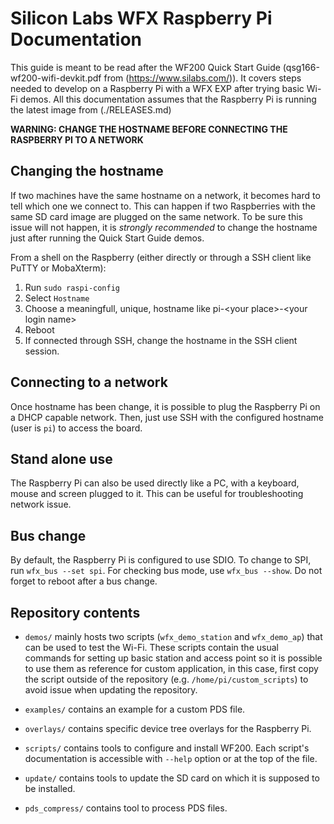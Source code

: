 Silicon Labs WFX Raspberry Pi Documentation
===========================================

This guide is meant to be read after the WF200 Quick Start Guide (qsg166-wf200-wifi-devkit.pdf from (https://www.silabs.com/)).
It covers steps needed to develop on a Raspberry Pi with a WFX EXP after trying basic Wi-Fi demos.
All this documentation assumes that the Raspberry Pi is running the latest image from (./RELEASES.md)

**WARNING: CHANGE THE HOSTNAME BEFORE CONNECTING THE RASPBERRY PI TO A NETWORK**

Changing the hostname
---------------------
If two machines have the same hostname on a network, it becomes hard to tell which one we connect to.
This can happen if two Raspberries with the same SD card image are plugged on the same network.
To be sure this issue will not happen, it is *strongly recommended* to change the hostname just after running the Quick Start Guide demos.

From a shell on the Raspberry (either directly or through a SSH client like PuTTY or MobaXterm):
 1. Run `sudo raspi-config`
 2. Select `Hostname`
 3. Choose a meaningfull, unique, hostname like pi-\<your place\>-\<your login name\>
 4. Reboot
 5. If connected through SSH, change the hostname in the SSH client session.

Connecting to a network
-----------------------
Once hostname has been change, it is possible to plug the Raspberry Pi on a DHCP capable network.
Then, just use SSH with the configured hostname (user is `pi`) to access the board.

Stand alone use
---------------
The Raspberry Pi can also be used directly like a PC, with a keyboard, mouse and screen plugged to it. This can be useful for troubleshooting network issue.

Bus change
----------
By default, the Raspberry Pi is configured to use SDIO.
To change to SPI, run `wfx_bus --set spi`. For checking bus mode, use `wfx_bus --show`.
Do not forget to reboot after a bus change.

Repository contents
-------------------
 - `demos/` mainly hosts two scripts (`wfx_demo_station` and `wfx_demo_ap`) that
   can be used to test the Wi-Fi. These scripts contain the usual commands for
   setting up basic station and access point so it is possible to use them as
   reference for custom application, in this case, first copy the script
   outside of the repository (e.g. `/home/pi/custom_scripts`) to avoid issue when
   updating the repository.

 - `examples/` contains an example for a custom PDS file.

 - `overlays/` contains specific device tree overlays for the Raspberry Pi.

 - `scripts/` contains tools to configure and install WF200. Each script's
   documentation is accessible with `--help` option or at the top of the file.

 - `update/` contains tools to update the SD card on which it is supposed to be
   installed.

 - `pds_compress/` contains tool to process PDS files.
